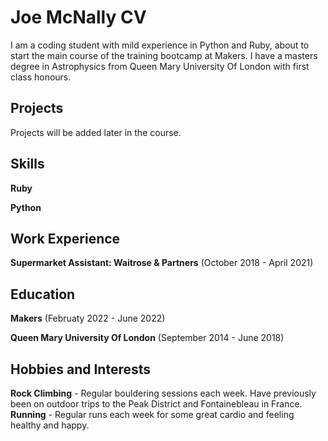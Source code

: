 # Joe McNally CV

I am a coding student with mild experience in Python and Ruby, about to start the main course of the training bootcamp at Makers. I have a masters degree in Astrophysics from Queen Mary University Of London with first class honours.

## Projects

Projects will be added later in the course.

## Skills

__Ruby__

__Python__

## Work Experience

__Supermarket Assistant: Waitrose & Partners__ (October 2018 - April 2021)

## Education

__Makers__ (Februaty 2022 - June 2022)

__Queen Mary University Of London__ (September 2014 - June 2018)

## Hobbies and Interests

__Rock Climbing__ - Regular bouldering sessions each week. Have previously been on outdoor trips to the Peak District and Fontainebleau in France.\
__Running__ - Regular runs each week for some great cardio and feeling healthy and happy.